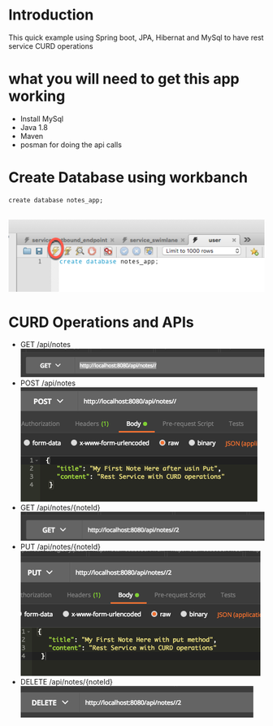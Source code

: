 # Introduction
This quick example using Spring boot, JPA, Hibernat and MySql to have rest service CURD operations

# what you will need to get this app working 

+ Install MySql
+ Java 1.8
+ Maven
+ posman for doing the api calls 

# Create Database using workbanch 
```
create database notes_app;
```
\
![alt text](screenshots/db_run.png "shows how to create DB from Workbanch")

# CURD Operations and APIs

+ GET /api/notes\
![alt text](screenshots/getall.png "shows how get all works")
+ POST /api/notes\
![alt text](screenshots/post.png "shows how to create new record in the database")
+ GET /api/notes/{noteId}\
![alt text](screenshots/getone.png "shows how to get one record from database by Id")
+ PUT /api/notes/{noteId}\
![alt text](screenshots/update.png "shows how to update one record in the database")
+ DELETE /api/notes/{noteId}\
![alt text](screenshots/delete.png "shows how delete one record from the database")

